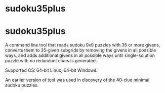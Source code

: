 # sudoku35plus
sudoku35plus
============
A command line tool that reads sudoku 9x9 puzzles with 35 or more givens, converts them to 35-given subgrids by removing the givens in all possible ways, and adds additional givens in all possible ways until single-solution puzzle with no redundant clues is generated.

Supported OS: 64-bit Linux, 64-bit Windows.

An earlier version of tool was used in discovery of the 40-clue minimal sudoku puzzles.
